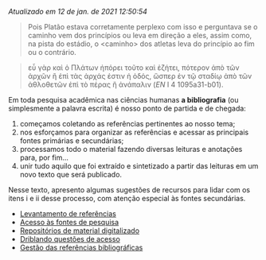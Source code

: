 
*Atualizado em 12 de jan. de 2021 12:50:54*

> Pois Platão estava corretamente perplexo com isso e perguntava se o caminho vem dos princípios ou leva em direção a eles, assim como, na pista do estádio, o \<caminho> dos atletas leva do princípio ao fim ou o contrário.  

> εὖ γὰρ καὶ ὁ Πλάτων ἠπόρει τοῦτο καὶ ἐζήτει, πότερον ἀπὸ τῶν ἀρχῶν ἢ ἐπὶ τὰς ἀρχάς ἐστιν ἡ ὁδός, ὥσπερ ἐν τῷ σταδίῳ ἀπὸ τῶν ἀθλοθετῶν ἐπὶ τὸ πέρας ἢ ἀνάπαλιν (*EN* I 4 1095a31-b01).

Em toda pesquisa acadêmica nas ciências humanas **a bibliografia** (ou simplesmente a palavra escrita) é nosso ponto de partida e de chegada: 

1. começamos coletando as referências pertinentes ao nosso tema;
2. nos esforçamos para organizar as referências e acessar as principais fontes primárias e secundárias;
3. processamos todo o material fazendo diversas leituras e anotações para, por fim...
4. unir tudo aquilo que foi extraído e sintetizado a partir das leituras em um novo texto que será publicado. 

Nesse texto, apresento algumas sugestões de recursos para lidar com os itens i e ii desse processo, com atenção especial às fontes secundárias.

- [Levantamento de referências](Levantamento%20de%20referências.md)
- [Acesso às fontes de pesquisa](Driblando%20questões%20de%20acesso.md)
- [Repositórios de material digitalizado](Repositórios%20de%20material%20digitalizado.md)
- [Driblando questões de acesso](Gestão%20das%20referências%20bibliográficas.md)
- [Gestão das referências bibliográficas](Gestão%20das%20referências%20bibliográficas.md)

